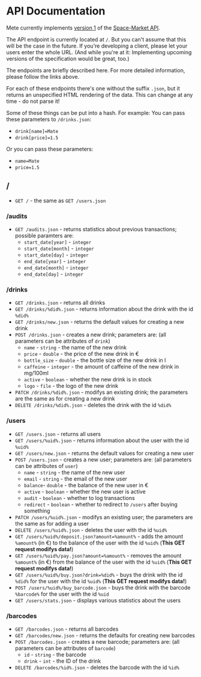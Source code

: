 # API Documentation #

Mete currently implements [version 1](https://space-market.github.io/API/preview/v1/) of the [Space-Market API](https://github.com/Space-Market/API).

The API endpoint is currently located at `/`.
But you can't assume that this will be the case in the future.
If you're developing a client, please let your users enter the whole URL.
(And while you're at it:
Implementing upcoming versions of the specification would be great, too.)

The endpoints are briefly described here.
For more detailed information, please follow the links above.

For each of these endpoints there's one without the suffix `.json`,
but it returns an unspecified HTML rendering of the data.
This can change at any time - do not parse it!

Some of these things can be put into a hash. For example:
You can pass these parameters to `/drinks.json`:
 * `drink[name]=Mate`
 * `drink[price]=1.5`

Or you can pass these parameters:
 * `name=Mate`
 * `price=1.5`

## / ##

 * `GET /` - the same as `GET /users.json`

### /audits ###

 * `GET /audits.json` - returns statistics about previous transactions; possible paramters are:
   * `start_date[year]` - `integer`
   * `start_date[month]` - `integer`
   * `start_date[day]` - `integer`
   * `end_date[year]` - `integer`
   * `end_date[month]` - `integer`
   * `end_date[day]` - `integer`

### /drinks ###

 * `GET /drinks.json` - returns all drinks
 * `GET /drinks/%did%.json` - returns information about the drink with the id `%did%`
 * `GET /drinks/new.json` - returns the default values for creating a new drink
 * `POST /drinks.json` - creates a new drink; parameters are: (all parameters can be attributes of `drink`)
   * `name` - `string` - the name of the new drink
   * `price` - `double` - the price of the new drink in €
   * `bottle_size` - `double` - the bottle size of the new drink in l
   * `caffeine` - `integer` - the amount of caffeine of the new drink in mg/100ml
   * `active` - `boolean` - whether the new drink is in stock
   * `logo` - `file` - the logo of the new drink
 * `PATCH /drinks/%did%.json` - modifys an existing drink; the parameters are the same as for creating a new drink
 * `DELETE /drinks/%did%.json` - deletes the drink with the id `%did%`

### /users ###

 * `GET /users.json` - returns all users
 * `GET /users/%uid%.json` - returns information about the user with the id `%uid%`
 * `GET /users/new.json` - returns the default values for creating a new user
 * `POST /users.json` - creates a new user; parameters are: (all parameters can be attributes of `user`)
   * `name` - `string` - the name of the new user
   * `email` - `string` - the email of the new user
   * `balance`- `double` - the balance of the new user in €
   * `active` - `boolean` - whether the new user is active
   * `audit` - `boolean` - whether to log transactions
   * `redirect` - `boolean` - whether to redirect to `/users` after buying something
 * `PATCH /users/%uid%.json` - modifys an existing user; the parameters are the same as for adding a user
 * `DELETE /users/%uid%.json` - deletes the user with the id `%uid%`
 * `GET /users/%uid%/deposit.json?amount=%amount%` - adds the amount `%amount%` (in €) to the balance of the user with the id `%uid%` (**This GET request modifys data!**)
 * `GET /users/%uid%/pay.json?amount=%amount%` - removes the amount `%amount%` (in €) from the balance of the user with the id `%uid%` (**This GET request modifys data!**)
 * `GET /users/%uid%/buy.json?drink=%did%` - buys the drink with the id `%did%` for the user with the id `%uid%` (**This GET request modifys data!**)
 * `POST /users/%uid%/buy_barcode.json` - buys the drink with the barcode `%barcode%` for the user with the id `%uid`
 * `GET /users/stats.json` - displays various statistics about the users

### /barcodes ###

 * `GET /barcodes.json` - returns all barcodes
 * `GET /barcodes/new.json` - returns the defaults for creating new barcodes
 * `POST /barcodes.json` - creates a new barcode; parameters are: (all parameters can be attributes of `barcode`)
   * `id` - `string` - the barcode
   * `drink` - `int` - the ID of the drink
 * `DELETE /barcodes/%id%.json` - deletes the barcode with the id `%id%`
